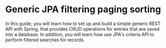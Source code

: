 # Generic JPA filtering paging sorting
In this guide, you will learn how to set up and build a simple generic REST API with Spring, that provides CRUD operations for entries that are saved into a database. In addition, you will learn how use JPA's criteria API to perform filtered searches for records.
